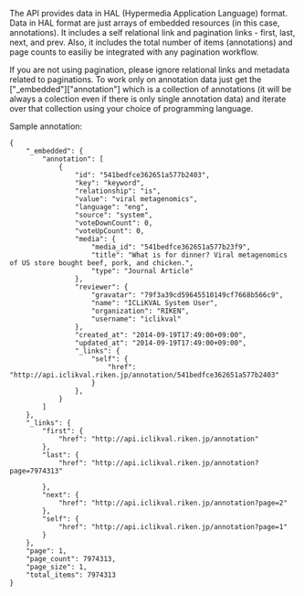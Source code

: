 The API provides data in HAL (Hypermedia Application Language) format. Data in HAL format are just arrays of embedded resources (in this case, annotations). It includes a self relational link and pagination links - first, last, next, and prev. Also, it includes the total number of items (annotations) and page counts to easiliy be integrated with any pagination workflow.

If you are not using pagination, please ignore relational links and metadata related to paginations. To work only on annotation data just get the ["_embedded"]["annotation"] which is a collection of annotations (it will be always a colection even if there is only single annotation data) and iterate over that collection using your choice of programming language.

Sample annotation:

```
{
    "_embedded": {
        "annotation": [
            {
                "id": "541bedfce362651a577b2403",
                "key": "keyword",
                "relationship": "is",
                "value": "viral metagenomics",
                "language": "eng",
                "source": "system",
                "voteDownCount": 0,
                "voteUpCount": 0,
                "media": {
                    "media_id": "541bedfce362651a577b23f9",
                    "title": "What is for dinner? Viral metagenomics of US store bought beef, pork, and chicken.",
                    "type": "Journal Article"
                },
                "reviewer": {
                    "gravatar": "79f3a39cd59645510149cf7668b566c9",
                    "name": "ICLiKVAL System User",
                    "organization": "RIKEN",
                    "username": "iclikval"
                },
                "created_at": "2014-09-19T17:49:00+09:00",
                "updated_at": "2014-09-19T17:49:00+09:00",
                "_links": {
                    "self": {
                        "href": "http://api.iclikval.riken.jp/annotation/541bedfce362651a577b2403"
                    }
                },
            }
        ]
    },
    "_links": {
        "first": {
            "href": "http://api.iclikval.riken.jp/annotation"
        },
        "last": {
            "href": "http://api.iclikval.riken.jp/annotation?page=7974313"

        },
        "next": {
            "href": "http://api.iclikval.riken.jp/annotation?page=2"
        },
        "self": {
            "href": "http://api.iclikval.riken.jp/annotation?page=1"
        }
    },
    "page": 1,
    "page_count": 7974313,
    "page_size": 1,
    "total_items": 7974313
}
```
